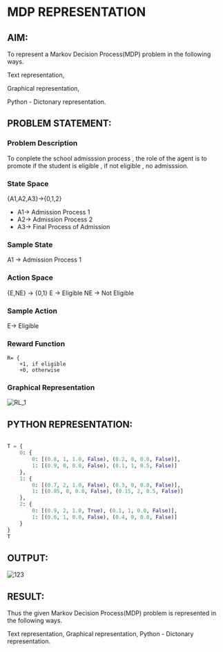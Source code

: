 # MDP REPRESENTATION

## AIM:
To represent a Markov Decision Process(MDP) problem in the following ways.

Text representation,

Graphical representation,

Python - Dictonary representation.

## PROBLEM STATEMENT:

### Problem Description
To conplete the school admisssion process , the role of the agent is to promote if the student is eligible , if not eligible , no admisssion.
### State Space
{A1,A2,A3}->{0,1,2}
- A1-> Admission Process 1
- A2-> Admission Process 2
- A3-> Final Process of Admission

### Sample State
A1 -> Admission Process 1

### Action Space
{E,NE} -> {0,1}
E  -> Eligible
NE -> Not Eligible

### Sample Action
E-> Eligible

### Reward Function
```
R= {
    +1, if eligible
    +0, otherwise

```
### Graphical Representation

![RL_1](https://github.com/user-attachments/assets/7c52561d-a6ec-42a4-bd41-452cc404ec47)


## PYTHON REPRESENTATION:
```py

T = {
    0: {
        0: [(0.8, 1, 1.0, False), (0.2, 0, 0.0, False)],
        1: [(0.9, 0, 0.0, False), (0.1, 1, 0.5, False)]
    },
    1: {
        0: [(0.7, 2, 1.0, False), (0.3, 0, 0.0, False)],
        1: [(0.85, 0, 0.0, False), (0.15, 2, 0.5, False)]
    },
    2: {
        0: [(0.9, 2, 1.0, True), (0.1, 1, 0.0, False)],
        1: [(0.6, 1, 0.0, False), (0.4, 0, 0.0, False)]
    }
}
T

```

## OUTPUT:

![123](https://github.com/user-attachments/assets/039f4c28-dfee-4f1b-838a-e7beb9c471f3)



## RESULT:
Thus the given Markov Decision Process(MDP) problem is represented in the following ways.

Text representation,
Graphical representation,
Python - Dictonary representation.

